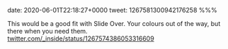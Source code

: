 date: 2020-06-01T22:18:27+0000
tweet: 1267581300942176258
%%%

This would be a good fit with Slide Over. Your colours out of the way, but there when you need them. [twitter.com/\_inside/status/1267574386053316609](https://twitter.com/_inside/status/1267574386053316609)
